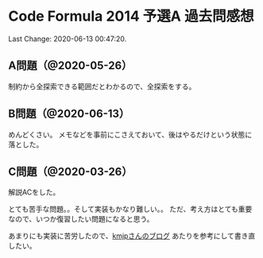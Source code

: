 # Code Formula 2014 予選A 過去問感想

Last Change: 2020-06-13 00:47:20.

## A問題（@2020-05-26）

制約から全探索できる範囲だとわかるので、全探索をする。

## B問題（@2020-06-13）

めんどくさい。
メモなどを事前にこさえておいて、後はやるだけという状態に落とした。

## C問題（@2020-03-26）

解説ACをした。

とても苦手な問題。。そして実装もかなり難しい。。
ただ、考え方はとても重要なので、いつか復習したい問題になると思う。

あまりにも実装に苦労したので、[kmjpさんのブログ](http://kmjp.hatenablog.jp/entry/2014/08/21/0930)
あたりを参考にして書き直したい。

